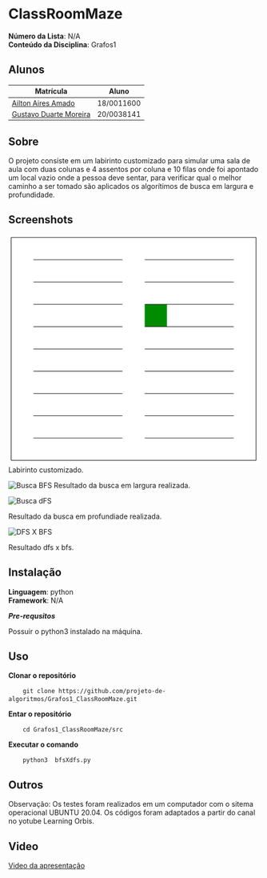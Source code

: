 # ClassRoomMaze

**Número da Lista**: N/A<br>
**Conteúdo da Disciplina**: Grafos1<br>

## Alunos
|Matrícula | Aluno |
| -- | -- |
| [Ailton Aires Amado](https://github.com/ailtonaires) | 18/0011600 |
| [Gustavo Duarte Moreira](https://github.com/gustavoduartemoreira) | 20/0038141 |

## Sobre 
O projeto consiste em um labirinto customizado para simular uma sala de aula com duas colunas e 4 assentos por coluna e 10 filas onde foi apontado um local vazio onde a pessoa deve sentar, para verificar qual o melhor caminho a ser tomado são aplicados os algorítimos de busca em largura e profundidade. 

## Screenshots

![Busca BFS](img/maze.png)
Labirinto customizado.

![Busca BFS](img/gifBFS.gif)
Resultado da busca em largura realizada.

![Busca dFS](img/gifDFS.gif)

Resultado da busca em profundiade realizada.

![DFS X BFS](img/BFSXDFS.gif)

Resultado dfs x bfs.

## Instalação 
**Linguagem**: python<br>
**Framework**: N/A<br>

***Pre-requsitos***

Possuir o python3 instalado na máquina.



## Uso 
**Clonar o repositório**
```
    git clone https://github.com/projeto-de-algoritmos/Grafos1_ClassRoomMaze.git
```
**Entar o repositório**
```
    cd Grafos1_ClassRoomMaze/src
```
**Executar o comando**
```
    python3  bfsXdfs.py
```
## Outros 
Observação: Os testes foram realizados em um computador com o sitema operacional UBUNTU 20.04.
Os códigos foram adaptados a partir do canal no yotube Learning Orbis.


## Video

[Video da apresentação](video/ClassRoomMaze.mp4)








